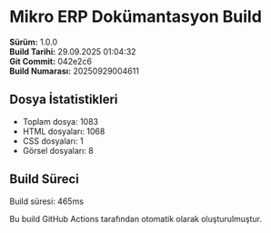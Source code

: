 # Mikro ERP Dokümantasyon Build

**Sürüm:** 1.0.0  
**Build Tarihi:** 29.09.2025 01:04:32  
**Git Commit:** 042e2c6  
**Build Numarası:** 20250929004611  

## Dosya İstatistikleri
- Toplam dosya: 1083
- HTML dosyaları: 1068
- CSS dosyaları: 1
- Görsel dosyaları: 8

## Build Süreci
Build süresi: 465ms

Bu build GitHub Actions tarafından otomatik olarak oluşturulmuştur.

